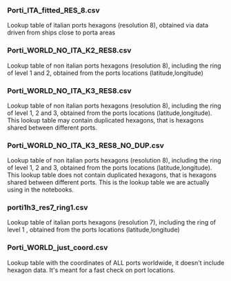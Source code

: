 ### Porti_ITA_fitted_RES_8.csv
Lookup table of italian ports hexagons (resolution 8), obtained via data driven from ships close to porta areas

### Porti_WORLD_NO_ITA_K2_RES8.csv
Lookup table of non italian ports hexagons (resolution 8), including the ring of level 1 and 2, obtained from the ports locations (latitude,longitude)

### Porti_WORLD_NO_ITA_K3_RES8.csv
Lookup table of non italian ports hexagons (resolution 8), including the ring of level 1, 2 and 3, obtained from the ports locations (latitude,longitude). This lookup table may contain duplicated hexagons,
that is hexagons shared between different ports.

### Porti_WORLD_NO_ITA_K3_RES8_NO_DUP.csv
Lookup table of non italian ports hexagons (resolution 8), including the ring of level 1, 2 and 3, obtained from the ports locations (latitude,longitude). This lookup table does not contain duplicated hexagons, that is hexagons shared between different ports. This is the lookup table we are actually using in the notebooks.

### porti1h3_res7_ring1.csv
Lookup table of  italian ports hexagons (resolution 7), including the ring of level 1 , obtained from the ports locations (latitude,longitude)

### Porti_WORLD_just_coord.csv
Lookup table with the coordinates of ALL ports worldwide,  it doesn't include hexagon data.
It's meant for a fast check on port locations.
